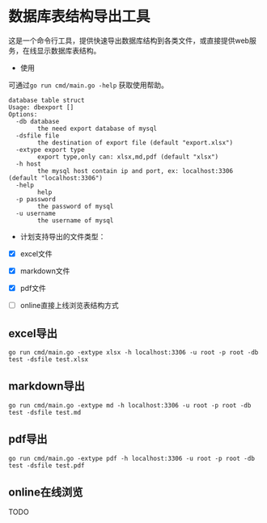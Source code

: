 # 数据库表结构导出工具

这是一个命令行工具，提供快速导出数据库结构到各类文件，或直接提供web服务，在线显示数据库表结构。

- 使用

可通过`go run cmd/main.go -help` 获取使用帮助。

```
database table struct
Usage: dbexport []
Options:
  -db database
    	the need export database of mysql
  -dsfile file
    	the destination of export file (default "export.xlsx")
  -extype export type
    	export type,only can: xlsx,md,pdf (default "xlsx")
  -h host
    	the mysql host contain ip and port, ex: localhost:3306 (default "localhost:3306")
  -help
    	help
  -p password
    	the password of mysql
  -u username
    	the username of mysql
```


- 计划支持导出的文件类型：
- [x] excel文件
- [x] markdown文件
- [x] pdf文件
- [ ] online直接上线浏览表结构方式



## excel导出

```
go run cmd/main.go -extype xlsx -h localhost:3306 -u root -p root -db test -dsfile test.xlsx
```
## markdown导出

```
go run cmd/main.go -extype md -h localhost:3306 -u root -p root -db test -dsfile test.md
``` 

## pdf导出

```
go run cmd/main.go -extype pdf -h localhost:3306 -u root -p root -db test -dsfile test.pdf
```
 
## online在线浏览

TODO
